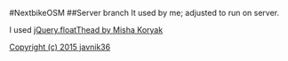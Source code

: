#NextbikeOSM
##Server branch
It used by me; adjusted to run on server.

I used [jQuery.floatThead by Misha Koryak](http://mkoryak.github.io/floatThead/)

[Copyright (c) 2015 javnik36](https://github.com/javnik36/NextbikeOSM/blob/master/LICENCE)
